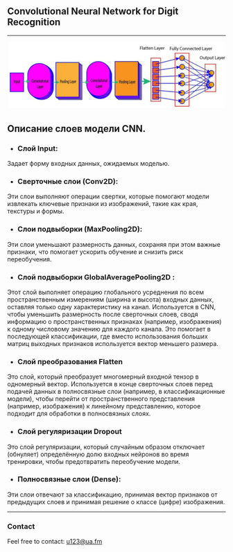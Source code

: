 ## Convolutional Neural Network for Digit Recognition
___
![cnn_layers.jpg](cnn_layers.jpg)
##  Описание слоев модели CNN.
* ### Слой Input: 
Задает форму входных данных, ожидаемых моделью. 
* ### Сверточные слои (Conv2D): 
Эти слои выполняют операции свертки, которые помогают модели извлекать ключевые признаки из изображений, 
такие как края, текстуры и формы.
* ### Слои подвыборки (MaxPooling2D): 
Эти слои уменьшают размерность данных, сохраняя при этом важные признаки, 
что помогает ускорить обучение и снизить риск переобучения.
* ### Слой подвыборки GlobalAveragePooling2D :
Этот слой выполняет операцию глобального усреднения по всем пространственным измерениям (ширина и высота) входных данных, 
оставляя только одну характеристику на канал.
Используется в CNN, чтобы уменьшить размерность после сверточных слоев, сводя информацию о пространственных признаках 
(например, изображения) к одному числовому значению для каждого канала. 
Это помогает в последующей классификации, где вместо использования больших матриц выходных признаков используется вектор меньшего размера.
* ### Слой преобразования Flatten 
Это слой, который преобразует многомерный входной тензор в одномерный вектор. 
Используется в конце сверточных слоев перед подачей данных в полносвязные слои 
(например, в классификационные модели), чтобы перейти от пространственного представления 
(например, изображения) к линейному представлению, которое подходит для обработки в полносвязных слоях.
* ### Слой регуляризации Dropout
Это слой регуляризации, который случайным образом отключает (обнуляет) определённую долю входных нейронов во время тренировки, 
чтобы предотвратить переобучение модели. 
* ### Полносвязные слои (Dense): 
Эти слои отвечают за классификацию, принимая вектор признаков от предыдущих слоев 
и принимая решение о классе (цифре) изображения.

___
### Contact
Feel free to contact: u123@ua.fm
